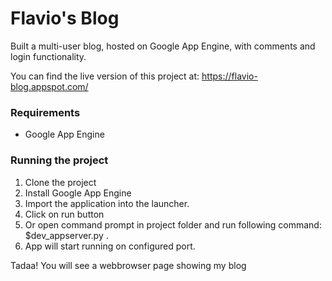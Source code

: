 # Flavio's Blog

Built a multi-user blog, hosted on Google App Engine, with comments and login functionality.

You can find the live version of this project at: https://flavio-blog.appspot.com/

### Requirements
* Google App Engine

### Running the project
1. Clone the project
2. Install Google App Engine
3. Import the application into the launcher.
4. Click on run button
5. Or open command prompt in project folder and run following command: $dev_appserver.py .
6. App will start running on configured port.

Tadaa! You will see a webbrowser page showing my blog

